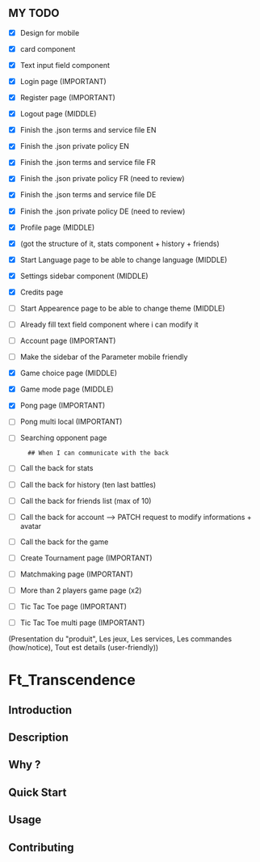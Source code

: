 ## MY TODO

- [x] Design for mobile
- [x] card component
- [x] Text input field component
- [x] Login page (IMPORTANT)
- [x] Register page (IMPORTANT)
- [x] Logout page (MIDDLE)

- [x] Finish the .json terms and service file EN
- [x] Finish the .json private policy EN
- [x] Finish the .json terms and service file FR
- [x] Finish the .json private policy FR (need to review)
- [x] Finish the .json terms and service file DE
- [x] Finish the .json private policy DE (need to review)


- [x] Profile page (MIDDLE)
- [x] (got the structure of it, stats component + history + friends)

- [x] Start Language page to be able to change language (MIDDLE)
- [x] Settings sidebar component (MIDDLE)

- [x] Credits page


- [ ] Start Appearence page to be able to change theme (MIDDLE)
- [ ] Already fill text field component where i can modify it
- [ ] Account page (IMPORTANT)
- [ ] Make the sidebar of the Parameter mobile friendly

- [x] Game choice page (MIDDLE)
- [x] Game mode page (MIDDLE)
- [x] Pong page (IMPORTANT)
- [ ] Pong multi local (IMPORTANT)
- [ ] Searching opponent page


        ## When I can communicate with the back
- [ ] Call the back for stats
- [ ] Call the back for history (ten last battles)
- [ ] Call the back for friends list (max of 10)
- [ ] Call the back for account --> PATCH request to modify informations + avatar
- [ ] Call the back for the game

- [ ] Create Tournament page (IMPORTANT)
- [ ] Matchmaking page (IMPORTANT)
- [ ] More than 2 players game page (x2)

- [ ] Tic Tac Toe page (IMPORTANT)
- [ ] Tic Tac Toe multi page (IMPORTANT)


(Presentation du "produit", Les jeux, Les services, Les commandes (how/notice), Tout est details (user-friendly))
# Ft_Transcendence

## Introduction

## Description

## Why ?

## Quick Start

## Usage

## Contributing
